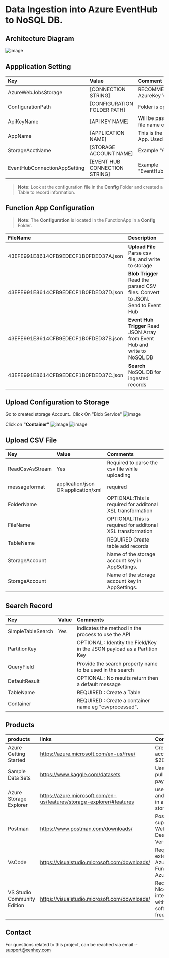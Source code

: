 # Data Ingestion into Azure EventHub to NoSQL DB.

## Architecture Diagram

![image](https://user-images.githubusercontent.com/15838780/152089372-b0b851eb-8da5-4e02-81f1-f8f784028940.png)


## Appplication Setting 

|Key|Value | Comment|
|:----|:----|:----|
|AzureWebJobsStorage|[CONNECTION STRING]|RECOMMENDATION :  store in AzureKey Vault.|
|ConfigurationPath| [CONFIGURATION FOLDER PATH] |Folder is optional
|ApiKeyName|[API KEY NAME]|Will be passed in the header  :  the file name of the config.
|AppName| [APPLICATION NAME]| This is the name of the Function App. Used in log analytics|
|StorageAcctName|[STORAGE ACCOUNT NAME]|Example  "AzureWebJobsStorage"|
|EventHubConnectionAppSetting|[EVENT HUB CONNECTION STRING]|Example  "EventHubConnectionAppSetting"|


> **Note:**  Look at the configuration file in the **Config** Folder and created a Table to record information.

## Function App  Configuration 

> **Note:** The **Configuration** is located in the  FunctionApp  in a **Config** Folder.

|FileName|Description|
|:----|:----|
|43EFE991E8614CFB9EDECF1B0FDED37A.json| **Upload File** Parse csv file, and write to storage|
|43EFE991E8614CFB9EDECF1B0FDED37D.json| **Blob Trigger** Read the parsed CSV files. Convert to JSON. Send to Event Hub|
|43EFE991E8614CFB9EDECF1B0FDED37B.json| **Event Hub Trigger** Read JSON Array from Event Hub and write to NoSQL DB|
|43EFE991E8614CFB9EDECF1B0FDED37C.json| **Search** NoSQL DB for ingested records|

## Upload Configuration to Storage
Go to created storage Account.. Click On "Blob Service" 
![image](https://user-images.githubusercontent.com/15838780/147958072-4a6058d2-d320-44a0-9d11-58449d527cd3.png)

Click on **"Container"**
![image](https://user-images.githubusercontent.com/15838780/147958201-71df0f21-e4e8-46c0-93be-728f1dbc2a43.png)
![image](https://user-images.githubusercontent.com/15838780/147963170-1a2f2a64-7ba2-44ce-9f5d-30d490529711.png)


## Upload CSV File

|Key|Value|Comments|
|:----|:----|:----|
|ReadCsvAsStream|Yes| Required to parse the csv file while uploading|
|messageformat|application/json OR application/xml| required|
|FolderName||OPTIONAL:This is required for additonal XSL transformation |
|FileName||OPTIONAL:This is required for additonal XSL transformation |
|TableName|<AZURE TABLE NAME>| REQUIRED Create table add records|
|StorageAccount|<STORAGE ACCOUNT KEY>| Name of the  storage account key in AppSettings.|
|StorageAccount|<STORAGE ACCOUNT KEY>| Name of the  storage account key in AppSettings.|



## Search Record

|Key|Value|Comments|
|:----|:----|:----|
|SimpleTableSearch|Yes| Indicates the method in the process to use the API|
|PartitionKey|<PROPERTY NAME >|OPTIONAL : Identity the  Field/Key in the JSON payload as a Partition Key|
|QueryField|<SEARCH PROPERTY NAME>|Provide the search property name to be used in the search
|DefaultResult| <CUSTOM MESSAGE> | OPTIONAL :  No  results return then a default message
|TableName|<AZURE TABLE NAME>| REQUIRED : Create a Table |
|Container|<CONTAINER NAME>|  REQUIRED : Create a container name eg "csvprocessed".|
  
  
  ## Products

|products|links|Comments|
|:----|:----|:----|
|Azure Getting Started |https://azure.microsoft.com/en-us/free/| Create free account + $200 in Credit|
|Sample Data Sets|https://www.kaggle.com/datasets| Useful site for pulling sample payload|
|Azure Storage Explorer|https://azure.microsoft.com/en-us/features/storage-explorer/#features|useful view and query data in azure table storage|
|Postman|https://www.postman.com/downloads/|Postman supports the Web or Desktop Version|
|VsCode| https://visualstudio.microsoft.com/downloads/ |  Required extensions. Azure Functions, Azure Account
|VS Studio Community Edition |https://visualstudio.microsoft.com/downloads/| Recommended. Nice intergration with Azure. software is free.

  
  
  ## Contact
  
For questions related to this project, can be reached via email :- support@xenhey.com
